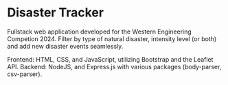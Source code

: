 # Disaster Tracker

Fullstack web application developed for the Western Engineering Competion 2024. Filter by type of natural disaster, intensity level (or both) and add new disaster events seamlessly.

Frontend: HTML, CSS, and JavaScript, utilizing Bootstrap and the Leaflet API.
Backend: NodeJS, and Express.js with various packages (body-parser, csv-parser).
